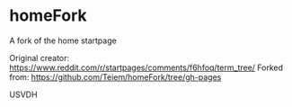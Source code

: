 # homeFork
A fork of the home startpage 

Original creator: https://www.reddit.com/r/startpages/comments/f6hfoq/term_tree/
Forked from: https://github.com/Teiem/homeFork/tree/gh-pages

USVDH
